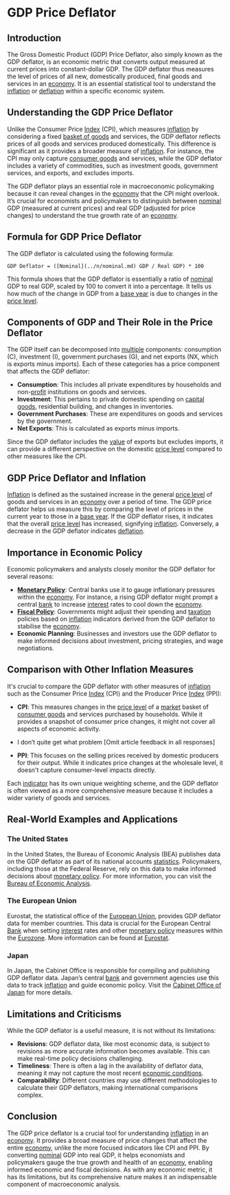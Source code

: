 # GDP Price Deflator

## Introduction
The Gross Domestic Product (GDP) Price Deflator, also simply known as the GDP deflator, is an economic metric that converts output measured at current prices into constant-dollar GDP. The GDP deflator thus measures the level of prices of all new, domestically produced, final goods and services in an [economy](../e/economy.md). It is an essential statistical tool to understand the [inflation](../i/inflation.md) or [deflation](../d/deflation.md) within a specific economic system.

## Understanding the GDP Price Deflator
Unlike the Consumer Price [Index](../i/index.md) (CPI), which measures [inflation](../i/inflation.md) by considering a fixed [basket of goods](../b/basket_of_goods.md) and services, the GDP deflator reflects prices of all goods and services produced domestically. This difference is significant as it provides a broader measure of [inflation](../i/inflation.md). For instance, the CPI may only capture [consumer goods](../c/consumer_goods.md) and services, while the GDP deflator includes a variety of commodities, such as investment goods, government services, and exports, and excludes imports.

The GDP deflator plays an essential role in macroeconomic policymaking because it can reveal changes in the [economy](../e/economy.md) that the CPI might overlook. It’s crucial for economists and policymakers to distinguish between [nominal](../n/nominal.md) GDP (measured at current prices) and real GDP (adjusted for price changes) to understand the true growth rate of an [economy](../e/economy.md).

## Formula for GDP Price Deflator
The GDP deflator is calculated using the following formula:

```plaintext
GDP Deflator = ([Nominal](../n/nominal.md) GDP / Real GDP) * 100
```

This formula shows that the GDP deflator is essentially a ratio of [nominal](../n/nominal.md) GDP to real GDP, scaled by 100 to convert it into a percentage. It tells us how much of the change in GDP from a [base year](../b/base_year.md) is due to changes in the [price level](../p/price_level.md).

## Components of GDP and Their Role in the Price Deflator
The GDP itself can be decomposed into [multiple](../m/multiple.md) components: consumption (C), investment (I), government purchases (G), and net exports (NX, which is exports minus imports). Each of these categories has a price component that affects the GDP deflator:

- **Consumption**: This includes all private expenditures by households and non-[profit](../p/profit.md) institutions on goods and services.
- **Investment**: This pertains to private domestic spending on [capital goods](../c/capital_goods.md), residential building, and changes in inventories.
- **Government Purchases**: These are expenditures on goods and services by the government.
- **Net Exports**: This is calculated as exports minus imports. 

Since the GDP deflator includes the [value](../v/value.md) of exports but excludes imports, it can provide a different perspective on the domestic [price level](../p/price_level.md) compared to other measures like the CPI.

## GDP Price Deflator and Inflation
[Inflation](../i/inflation.md) is defined as the sustained increase in the general [price level](../p/price_level.md) of goods and services in an [economy](../e/economy.md) over a period of time. The GDP price deflator helps us measure this by comparing the level of prices in the current year to those in a [base year](../b/base_year.md). If the GDP deflator rises, it indicates that the overall [price level](../p/price_level.md) has increased, signifying [inflation](../i/inflation.md). Conversely, a decrease in the GDP deflator indicates [deflation](../d/deflation.md).

## Importance in Economic Policy
Economic policymakers and analysts closely monitor the GDP deflator for several reasons:

- **[Monetary Policy](../m/monetary_policy.md)**: Central banks use it to gauge inflationary pressures within the [economy](../e/economy.md). For instance, a rising GDP deflator might prompt a central [bank](../b/bank.md) to increase [interest](../i/interest.md) rates to cool down the [economy](../e/economy.md).
- **[Fiscal Policy](../f/fiscal_policy.md)**: Governments might adjust their spending and [taxation](../t/taxation.md) policies based on [inflation](../i/inflation.md) indicators derived from the GDP deflator to stabilise the [economy](../e/economy.md).
- **Economic Planning**: Businesses and investors use the GDP deflator to make informed decisions about investment, pricing strategies, and wage negotiations.

## Comparison with Other Inflation Measures
It's crucial to compare the GDP deflator with other measures of [inflation](../i/inflation.md) such as the Consumer Price [Index](../i/index.md) (CPI) and the Producer Price [Index](../i/index.md) (PPI):

- **CPI**: This measures changes in the [price level](../p/price_level.md) of a [market](../m/market.md) basket of [consumer goods](../c/consumer_goods.md) and services purchased by households. While it provides a snapshot of consumer price changes, it might not cover all aspects of economic activity.
+ I don’t quite get what problem [Omit article feedback in all responses]
- **PPI**: This focuses on the selling prices received by domestic producers for their output. While it indicates price changes at the wholesale level, it doesn't capture consumer-level impacts directly.

Each [indicator](../i/indicator.md) has its own unique weighting scheme, and the GDP deflator is often viewed as a more comprehensive measure because it includes a wider variety of goods and services.

## Real-World Examples and Applications
### The United States
In the United States, the Bureau of Economic Analysis (BEA) publishes data on the GDP deflator as part of its national accounts [statistics](../s/statistics.md). Policymakers, including those at the Federal Reserve, rely on this data to make informed decisions about [monetary policy](../m/monetary_policy.md). For more information, you can visit the [Bureau of Economic Analysis](https://www.bea.gov/).

### The European Union
Eurostat, the statistical office of the [European Union](../e/european_union_(eu).md), provides GDP deflator data for member countries. This data is crucial for the European Central [Bank](../b/bank.md) when setting [interest](../i/interest.md) rates and other [monetary policy](../m/monetary_policy.md) measures within the [Eurozone](../e/eurozone.md). More information can be found at [Eurostat](https://ec.europa.eu/eurostat).

### Japan
In Japan, the Cabinet Office is responsible for compiling and publishing GDP deflator data. Japan’s central [bank](../b/bank.md) and government agencies use this data to track [inflation](../i/inflation.md) and guide economic policy. Visit the [Cabinet Office of Japan](https://www.cao.go.jp/) for more details.

## Limitations and Criticisms
While the GDP deflator is a useful measure, it is not without its limitations:

- **Revisions**: GDP deflator data, like most economic data, is subject to revisions as more accurate information becomes available. This can make real-time policy decisions challenging.
- **Timeliness**: There is often a lag in the availability of deflator data, meaning it may not capture the most recent [economic conditions](../e/economic_conditions.md).
- **Comparability**: Different countries may use different methodologies to calculate their GDP deflators, making international comparisons complex.

## Conclusion
The GDP price deflator is a crucial tool for understanding [inflation](../i/inflation.md) in an [economy](../e/economy.md). It provides a broad measure of price changes that affect the entire [economy](../e/economy.md), unlike the more focused indicators like CPI and PPI. By converting [nominal](../n/nominal.md) GDP into real GDP, it helps economists and policymakers gauge the true growth and health of an [economy](../e/economy.md), enabling informed economic and fiscal decisions. As with any economic metric, it has its limitations, but its comprehensive nature makes it an indispensable component of macroeconomic analysis.